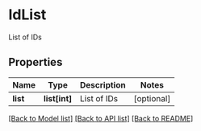 # IdList

List of IDs
## Properties
Name | Type | Description | Notes
------------ | ------------- | ------------- | -------------
**list** | **list[int]** | List of IDs | [optional] 

[[Back to Model list]](../README.md#documentation-for-models) [[Back to API list]](../README.md#documentation-for-api-endpoints) [[Back to README]](../README.md)


